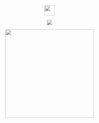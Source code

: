 
&nbsp;
&nbsp;
&nbsp;
&nbsp;
&nbsp;
&nbsp;
&nbsp;

<p align="center">
  <a href=".">
    <img src="https://github.githubassets.com/images/mona-loading-default.gif" width="32" height="32" />
  </a>
</p>

<p align="center">
  <a href=".">
    <img src="https://visitor-badge.glitch.me/badge?page_id=x1ah.github" />
  </a>
</p>

<p align="center">
  <a href=".">
    <img src="https://github-readme-stats.vercel.app/api?username=x1ah&show_icons=true&count_private=true&hide=issues&hide_title=true&theme=gruvbox" width="280" />
  </a>
</p>

&nbsp;

